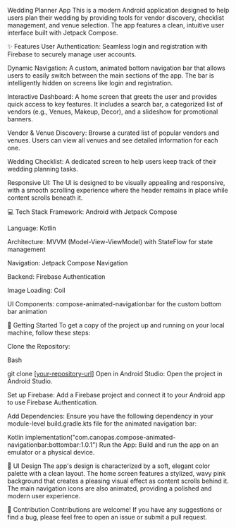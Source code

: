 Wedding Planner App
This is a modern Android application designed to help users plan their wedding by providing tools for vendor discovery, checklist management, and venue selection. The app features a clean, intuitive user interface built with Jetpack Compose.

✨ Features
User Authentication: Seamless login and registration with Firebase to securely manage user accounts.

Dynamic Navigation: A custom, animated bottom navigation bar that allows users to easily switch between the main sections of the app. The bar is intelligently hidden on screens like login and registration.

Interactive Dashboard: A home screen that greets the user and provides quick access to key features. It includes a search bar, a categorized list of vendors (e.g., Venues, Makeup, Decor), and a slideshow for promotional banners.

Vendor & Venue Discovery: Browse a curated list of popular vendors and venues. Users can view all venues and see detailed information for each one.

Wedding Checklist: A dedicated screen to help users keep track of their wedding planning tasks.

Responsive UI: The UI is designed to be visually appealing and responsive, with a smooth scrolling experience where the header remains in place while content scrolls beneath it.

💻 Tech Stack
Framework: Android with Jetpack Compose

Language: Kotlin

Architecture: MVVM (Model-View-ViewModel) with StateFlow for state management

Navigation: Jetpack Compose Navigation

Backend: Firebase Authentication

Image Loading: Coil

UI Components: compose-animated-navigationbar for the custom bottom bar animation

🚀 Getting Started
To get a copy of the project up and running on your local machine, follow these steps:

Clone the Repository:

Bash

git clone [[your-repository-url](https://github.com/sachin09999/WedPlanner.git)]
Open in Android Studio:
Open the project in Android Studio.

Set up Firebase:
Add a Firebase project and connect it to your Android app to use Firebase Authentication.

Add Dependencies:
Ensure you have the following dependency in your module-level build.gradle.kts file for the animated navigation bar:

Kotlin
implementation("com.canopas.compose-animated-navigationbar:bottombar:1.0.1")
Run the App:
Build and run the app on an emulator or a physical device.

🎨 UI Design
The app's design is characterized by a soft, elegant color palette with a clean layout. The home screen features a stylized, wavy pink background that creates a pleasing visual effect as content scrolls behind it. The main navigation icons are also animated, providing a polished and modern user experience.

🤝 Contribution
Contributions are welcome! If you have any suggestions or find a bug, please feel free to open an issue or submit a pull request.
